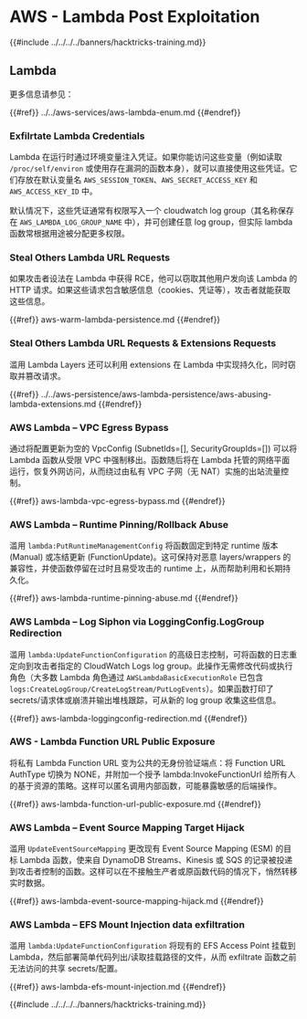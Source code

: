 # AWS - Lambda Post Exploitation

{{#include ../../../../banners/hacktricks-training.md}}

## Lambda

更多信息请参见：

{{#ref}}
../../aws-services/aws-lambda-enum.md
{{#endref}}

### Exfilrtate Lambda Credentials

Lambda 在运行时通过环境变量注入凭证。如果你能访问这些变量（例如读取 `/proc/self/environ` 或使用存在漏洞的函数本身），就可以直接使用这些凭证。它们存放在默认变量名 `AWS_SESSION_TOKEN`、`AWS_SECRET_ACCESS_KEY` 和 `AWS_ACCESS_KEY_ID` 中。

默认情况下，这些凭证通常有权限写入一个 cloudwatch log group（其名称保存在 `AWS_LAMBDA_LOG_GROUP_NAME` 中），并可创建任意 log group，但实际 lambda 函数常根据用途被分配更多权限。

### Steal Others Lambda URL Requests

如果攻击者设法在 Lambda 中获得 RCE，他可以窃取其他用户发向该 Lambda 的 HTTP 请求。如果这些请求包含敏感信息（cookies、凭证等），攻击者就能获取这些信息。

{{#ref}}
aws-warm-lambda-persistence.md
{{#endref}}

### Steal Others Lambda URL Requests & Extensions Requests

滥用 Lambda Layers 还可以利用 extensions 在 Lambda 中实现持久化，同时窃取并篡改请求。

{{#ref}}
../../aws-persistence/aws-lambda-persistence/aws-abusing-lambda-extensions.md
{{#endref}}

### AWS Lambda – VPC Egress Bypass

通过将配置更新为空的 VpcConfig (SubnetIds=[], SecurityGroupIds=[]) 可以将 Lambda 函数从受限 VPC 中强制移出。函数随后将在 Lambda 托管的网络平面运行，恢复外网访问，从而绕过由私有 VPC 子网（无 NAT）实施的出站流量控制。

{{#ref}}
aws-lambda-vpc-egress-bypass.md
{{#endref}}

### AWS Lambda – Runtime Pinning/Rollback Abuse

滥用 `lambda:PutRuntimeManagementConfig` 将函数固定到特定 runtime 版本 (Manual) 或冻结更新 (FunctionUpdate)。这可保持对恶意 layers/wrappers 的兼容性，并使函数停留在过时且易受攻击的 runtime 上，从而帮助利用和长期持久化。

{{#ref}}
aws-lambda-runtime-pinning-abuse.md
{{#endref}}

### AWS Lambda – Log Siphon via LoggingConfig.LogGroup Redirection

滥用 `lambda:UpdateFunctionConfiguration` 的高级日志控制，可将函数的日志重定向到攻击者指定的 CloudWatch Logs log group。此操作无需修改代码或执行角色（大多数 Lambda 角色通过 `AWSLambdaBasicExecutionRole` 已包含 `logs:CreateLogGroup/CreateLogStream/PutLogEvents`）。如果函数打印了 secrets/请求体或崩溃并输出堆栈跟踪，可从新的 log group 收集这些信息。

{{#ref}}
aws-lambda-loggingconfig-redirection.md
{{#endref}}

### AWS - Lambda Function URL Public Exposure

将私有 Lambda Function URL 变为公共的无身份验证端点：将 Function URL AuthType 切换为 NONE，并附加一个授予 lambda:InvokeFunctionUrl 给所有人的基于资源的策略。这样可以匿名调用内部函数，可能暴露敏感的后端操作。

{{#ref}}
aws-lambda-function-url-public-exposure.md
{{#endref}}

### AWS Lambda – Event Source Mapping Target Hijack

滥用 `UpdateEventSourceMapping` 更改现有 Event Source Mapping (ESM) 的目标 Lambda 函数，使来自 DynamoDB Streams、Kinesis 或 SQS 的记录被投递到攻击者控制的函数。这样可以在不接触生产者或原函数代码的情况下，悄然转移实时数据。

{{#ref}}
aws-lambda-event-source-mapping-hijack.md
{{#endref}}

### AWS Lambda – EFS Mount Injection data exfiltration

滥用 `lambda:UpdateFunctionConfiguration` 将现有的 EFS Access Point 挂载到 Lambda，然后部署简单代码列出/读取挂载路径的文件，从而 exfiltrate 函数之前无法访问的共享 secrets/配置。

{{#ref}}
aws-lambda-efs-mount-injection.md
{{#endref}}



{{#include ../../../../banners/hacktricks-training.md}}
